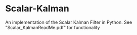 # Scalar-Kalman
An implementation of the Scalar Kalman Filter in Python. See "Scalar_KalmanReadMe.pdf" for functionality
